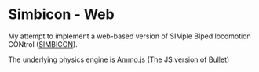 # Simbicon - Web
My attempt to implement a web-based version of SIMple BIped locomotion CONtrol ([SIMBICON](http://www.cs.ubc.ca/~van/papers/Simbicon.htm:simbicon)).

The underlying physics engine is [Ammo.js](https://github.com/kripken/ammo.js/) (The JS version of [Bullet](http://bulletphysics.org/wordpress/))
